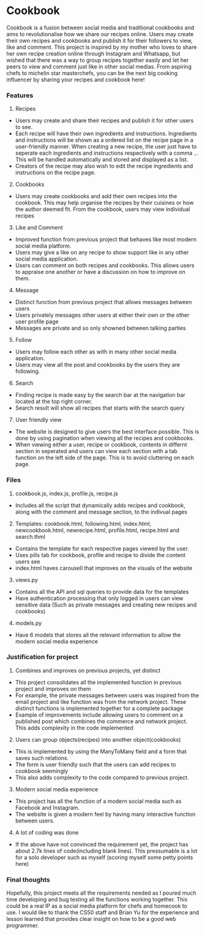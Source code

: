 # Cookbook
Cookbook is a fusion between social media and traditional cookbooks and aims to revolutionalise how we share our recipes online. Users may create their own recipes and cookbooks and publish it for their followers to view, like and comment. This project is inspired by my mother who loves to share her own recipe creation online through Instagram and Whatsapp, but wished that there was a way to group recipes together easily and let her peers to view and comment just like in other social medias. From aspiring chefs to michelin star masterchefs, you can be the next big cooking influencer by sharing your recipes and cookbook here!
### Features
1. Recipes
  * Users may create and share their recipes and publish it for other users to see. 
  * Each recipe will have their own ingredients and instructions. Ingredients and instructions will be shown as a ordered list on the recipe page in a user-friendly manner. When       creating a new recipe, the user just have to seperate each ingredients and instructions respectively with a comma `,`. This will be handled automatically and stored and           displayed as a list.
  * Creators of the recipe may also wish to edit the recipe ingredients and instructions on the recipe page.
  
2. Cookbooks
  * Users may create cookbooks and add their own recipes into the cookbook. This may help organise the recipes by their cuisines or how the author deemed fit. From the cookbook,       users may view individual recipes

3. Like and Comment
  * Improved function from previous project that behaves like most modern social media platform.
  * Users may give a like on any recipe to show support like in any other social media application.
  * Users can comment on both recipes and cookbooks. This allows users to appraise one another or have a discussion on how to improve on them.

4. Message
  * Distinct function from previous project that allows messages between users
  * Users privately messages other users at either their own or the other user profile page
  * Messages are private and so only showned between talking parties
  
5. Follow
  * Users may follow each other as with in many other social media application. 
  * Users may view all the post and cookbooks by the users they are following.

6. Search
  * Finding recipe is made easy by the search bar at the navigation bar located at the top right corner.
  * Search result will show all recipes that starts with the search query
  
7. User friendly view
  * The website is designed to give users the best interface possible. This is done by using pagination when viewing all the recipes and cookbooks.
  * When viewing either a user, recipe or cookbook, contents in differnt section in seperated and users can view each section with a tab function on the left side of the page. This is to avoid cluttering on each page.

### Files
1. cookbook.js, index.js, profile.js, recipe.js
  * Includes all the script that dynamically adds recipes and cookbook, along with the comment and message section, to the indivual pages
2. Templates: cookbook.html, following.html, index.html, newcookbook.html, newrecipe.html, profile.html, recipe.html and search.thml
  * Contains the template for each respective pages viewed by the user.
  * Uses pills tab for cookbook, profile and recipe to divide the content users see
  * index.html haves carousell that improves on the visuals of the website
3. views.py
  * Contains all the API and sql queries to provide data for the templates
  * Have authentication processing that only logged in users can view sensitive data (Such as private messages and creating new recipes and cookbooks)
4. models.py
  * Have 6 models that stores all the relevant information to allow the modern social media experience
  
### Justification for project
1. Combines and improves on previous projects, yet distinct
  * This project consolidates all the implemented function in previous project and improves on them
  * For example, the private messages between users was inspired from the email project and like function was from the network project. These distinct functions is implemented together for a complete package
  * Example of improvements include allowing users to comment on a published post which combines the commerce and network project. This adds complexity in the code implemented
2. Users can group objects(recipes) into another object(cookbooks)
  * This is implemented by using the ManyToMany field and a form that saves such relations.
  * The form is user friendly such that the users can add recipes to cookbook seemingly
  * This also adds complexity to the code compared to previous project.
3. Modern social media experience
  * This project has all the function of a modern social media such as Facebook and Instagram.
  * The website is given a modern feel by having many interactive function between users.
4. A lot of coding was done
  * If the above have not convinced the requirement yet, the project has about 2.7k lines of code(including blank lines). This pressumable is a lot for a solo developer such as myself (scoring myself some petty points here) 
  
### Final thoughts
Hopefully, this project meets all the requirements needed as I poured much time developing and bug testing all the functions working together. This could be a real IP as a social media platform for chefs and homecook to use. I would like to thank the CS50 staff and Brian Yu for the experience and lesson learned that provides clear insight on how to be a good web programmer.
 
